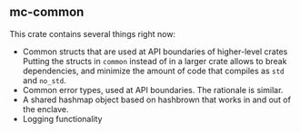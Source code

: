 ## mc-common

This crate contains several things right now:

- Common structs that are used at API boundaries of higher-level crates
  Putting the structs in `common` instead of in a larger crate allows to break
  dependencies, and minimize the amount of code that compiles as `std` and `no_std`.
- Common error types, used at API boundaries. The rationale is similar.
- A shared hashmap object based on hashbrown that works in and out of the enclave.
- Logging functionality
